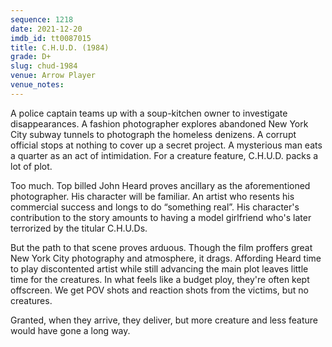 ```yaml
---
sequence: 1218
date: 2021-12-20
imdb_id: tt0087015
title: C.H.U.D. (1984)
grade: D+
slug: chud-1984
venue: Arrow Player
venue_notes:
---
```


A police captain teams up with a soup-kitchen owner to investigate disappearances. A fashion photographer explores abandoned New York City subway tunnels to photograph the homeless denizens. A corrupt official stops at nothing to cover up a secret project. A mysterious man eats a quarter as an act of intimidation. For a creature feature, C.H.U.D. packs a lot of plot.

<!-- end -->

Too much. Top billed John Heard proves ancillary as the aforementioned photographer. His character will be familiar. An artist who resents his commercial success and longs to do “something real”. His character's contribution to the story amounts to having a model girlfriend who's later terrorized by the titular C.H.U.Ds.

But the path to that scene proves arduous. Though the film proffers great New York City photography and atmosphere, it drags. Affording Heard time to play discontented artist while still advancing the main plot leaves little time for the creatures. In what feels like a budget ploy, they're often kept offscreen. We get POV shots and reaction shots from the victims, but no creatures.

Granted, when they arrive, they deliver, but more creature and less feature would have gone a long way.
